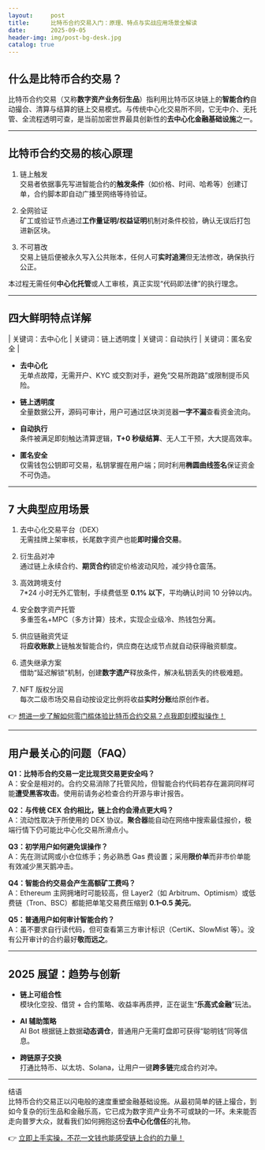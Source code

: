 ```yaml
---
layout:     post
title:      比特币合约交易入门：原理、特点与实战应用场景全解读
date:       2025-09-05
header-img: img/post-bg-desk.jpg
catalog: true
---
```


## 什么是比特币合约交易？
比特币合约交易（又称**数字资产业务衍生品**）指利用比特币区块链上的**智能合约**自动撮合、清算与结算的链上交易模式。与传统中心化交易所不同，它无中介、无托管、全流程透明可查，是当前加密世界最具创新性的**去中心化金融基础设施**之一。

---

## 比特币合约交易的核心原理

1. 链上触发  
   交易者依据事先写进智能合约的**触发条件**（如价格、时间、哈希等）创建订单，合约脚本即自动广播至网络等待验证。

2. 全网验证  
   矿工或验证节点通过**工作量证明/权益证明**机制对条件校验，确认无误后打包进新区块。

3. 不可篡改  
   交易上链后便被永久写入公共账本，任何人可**实时追溯**但无法修改，确保执行公正。

本过程无需任何**中心化托管**或人工审核，真正实现“代码即法律”的执行理念。

---

## 四大鲜明特点详解

| 关键词：去中心化 | 关键词：链上透明度 | 关键词：自动执行 | 关键词：匿名安全 |

- **去中心化**  
  无单点故障，无需开户、KYC 或交割对手，避免“交易所跑路”或限制提币风险。

- **链上透明度**  
  全量数据公开，源码可审计，用户可通过区块浏览器**一字不漏**查看资金流向。

- **自动执行**  
  条件被满足即刻触达清算逻辑，**T+0 秒级结算**、无人工干预，大大提高效率。

- **匿名安全**  
  仅需钱包公钥即可交易，私钥掌握在用户端；同时利用**椭圆曲线签名**保证资金不可伪造。

---

## 7 大典型应用场景

1. 去中心化交易平台（DEX）  
   无需挂牌上架审核，长尾数字资产也能**即时撮合交易**。

2. 衍生品对冲  
   通过链上永续合约、**期货合约**锁定价格波动风险，减少持仓震荡。

3. 高效跨境支付  
   7\*24 小时无外汇管制，手续费低至 **0.1% 以下**，平均确认时间 10 分钟以内。

4. 安全数字资产托管  
   多重签名+MPC（多方计算）技术，实现企业级冷、热钱包分离。

5. 供应链融资凭证  
   将**应收账款**上链触发智能合约，供应商在达成节点就自动获得融资额度。

6. 遗失继承方案  
   借助“延迟解锁”机制，创建**数字遗产**释放条件，解决私钥丢失的终极难题。

7. NFT 版权分润  
   每次二级市场交易自动按设定比例将收益**实时分账**给原创作者。

👉 [想进一步了解如何零门槛体验比特币合约交易？点我即刻模拟操作！](https://okxdog.com/)

---

## 用户最关心的问题（FAQ）

**Q1：比特币合约交易一定比现货交易更安全吗？**  
A：安全是相对的。合约交易消除了托管风险，但智能合约代码若存在漏洞同样可能**遭受黑客攻击**。使用前请务必检查合约开源与审计报告。

**Q2：与传统 CEX 合约相比，链上合约会滑点更大吗？**  
A：流动性取决于所使用的 DEX 协议。**聚合器**能自动在网络中搜索最佳报价，极端行情下仍可能比中心化交易所滑点小。

**Q3：初学用户如何避免误操作？**  
A：先在测试网或小仓位练手；务必熟悉 Gas 费设置；采用**限价单**而非市价单能有效减少黑天鹅冲击。

**Q4：智能合约交易会产生高额矿工费吗？**  
A：Ethereum 主网拥堵时可能较高，但 Layer2（如 Arbitrum、Optimism）或低费链（Tron、BSC）都能把单笔交易费压缩到 **0.1–0.5 美元**。

**Q5：普通用户如何审计智能合约？**  
A：虽不要求自行读代码，但可查看第三方审计标识（CertiK、SlowMist 等）。没有公开审计的合约最好**敬而远之**。

---

## 2025 展望：趋势与创新

- **链上可组合性**  
  模块化空投、借贷 + 合约策略、收益率再质押，正在诞生“**乐高式金融**”玩法。

- **AI 辅助策略**  
  AI Bot 根据链上数据**动态调仓**，普通用户无需盯盘即可获得“聪明钱”同等信息。

- **跨链原子交换**  
  打通比特币、以太坊、Solana，让用户一键**跨多链**完成合约对冲。

---

结语  
比特币合约交易正以闪电般的速度重塑金融基础设施。从最初简单的链上撮合，到如今复杂的衍生品和金融乐高，它已成为数字资产业务不可或缺的一环。未来能否走向普罗大众，就看我们如何拥抱这份**去中心化信任**的礼物。  

👉 [立即上手实操，不花一文钱也能感受链上合约的力量！](https://okxdog.com/)